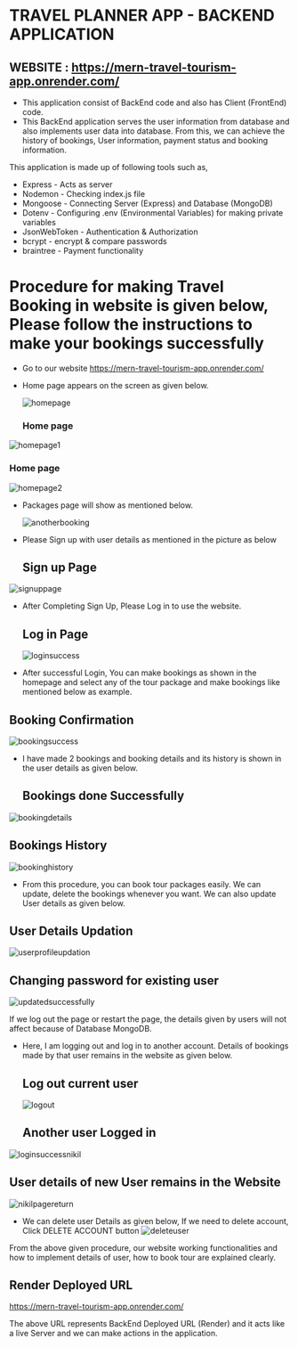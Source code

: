 # TRAVEL PLANNER APP - BACKEND APPLICATION

## WEBSITE : https://mern-travel-tourism-app.onrender.com/

- This application consist of BackEnd code and also has Client (FrontEnd) code.
- This BackEnd application serves the user information from database and also implements user data into database. From this, we can achieve the history of bookings, User information, payment status and booking information.

This application is made up of following tools such as,
- Express - Acts as server
- Nodemon - Checking index.js file
- Mongoose - Connecting Server (Express) and Database (MongoDB)
- Dotenv - Configuring .env (Environmental Variables) for making private variables
- JsonWebToken - Authentication & Authorization
- bcrypt - encrypt & compare passwords
- braintree - Payment functionality

# Procedure for making Travel Booking in website is given below, Please follow the instructions to make your bookings successfully

- Go to our website https://mern-travel-tourism-app.onrender.com/
  
- Home page appears on the screen as given below.

  ![homepage](https://github.com/NikilKumaar/Travel-Planner-FE/assets/159546598/6fbdbe70-0d26-4a4d-b55f-78eb679565e4)

  ### Home page
![homepage1](https://github.com/NikilKumaar/Travel-Planner-FE/assets/159546598/c8ebbc76-0406-4dda-82e3-d62d72071ada)

  ### Home page
![homepage2](https://github.com/NikilKumaar/Travel-Planner-FE/assets/159546598/e1b80cc1-e8e0-4964-ba47-9f7d9b5412fe)

- Packages page will show as mentioned below.

  ![anotherbooking](https://github.com/NikilKumaar/Travel-Planner-FE/assets/159546598/51ec2cc6-36de-40c4-aa5a-424367c9825e)


- Please Sign up with user details as mentioned in the picture as below
  ## Sign up Page
![signuppage](https://github.com/NikilKumaar/Travel-Planner-FE/assets/159546598/d804fc4a-aa88-4e1a-9a92-969599647ac4)

- After Completing Sign Up, Please Log in to use the website.
  ## Log in Page

  ![loginsuccess](https://github.com/NikilKumaar/Travel-Planner-FE/assets/159546598/211bc010-3733-453a-b8d7-e054dc765ccc)

- After successful Login, You can make bookings as shown in the homepage and select any of the tour package and make bookings like mentioned below as example.
## Booking Confirmation
  
![bookingsuccess](https://github.com/NikilKumaar/Travel-Planner-FE/assets/159546598/f52c64a0-50b4-4b18-9d9b-c34a4bd86b5b)

- I have made 2 bookings and booking details and its history is shown in the user details as given below.

  ## Bookings done Successfully
![bookingdetails](https://github.com/NikilKumaar/Travel-Planner-FE/assets/159546598/9100db72-f0ad-400b-af01-753d7b351ef9)

## Bookings History
![bookinghistory](https://github.com/NikilKumaar/Travel-Planner-FE/assets/159546598/eb7cf7a4-39d9-4981-a9a2-393931b28465)

- From this procedure, you can book tour packages easily. We can update, delete the bookings whenever you want. We can also update User details as given below.
## User Details Updation
![userprofileupdation](https://github.com/NikilKumaar/Travel-Planner-FE/assets/159546598/304c03d7-957a-47c1-927a-2fdbd30643b7)

## Changing password for existing user
![updatedsuccessfully](https://github.com/NikilKumaar/Travel-Planner-FE/assets/159546598/8f55be32-6be0-44a3-b3d1-0ee7332be19e)

If we log out the page or restart the page, the details given by users will not affect because of Database MongoDB.
- Here, I am logging out and log in to another account. Details of bookings made by that user remains in the website as given below.
  ## Log out current user
  ![logout](https://github.com/NikilKumaar/Travel-Planner-FE/assets/159546598/bae3a9b9-12b5-4cce-a120-eab84fa18658)
  ## Another user Logged in
![loginsuccessnikil](https://github.com/NikilKumaar/Travel-Planner-FE/assets/159546598/fd0485a5-0331-499a-aa12-ee3a964ef184)
 ## User details of new User remains in the Website
![nikilpagereturn](https://github.com/NikilKumaar/Travel-Planner-FE/assets/159546598/b47a173c-99e1-409e-a3ff-3cc10f605684)

- We can delete user Details as given below, If we need to delete account, Click DELETE ACCOUNT button
![deleteuser](https://github.com/NikilKumaar/Travel-Planner-FE/assets/159546598/acd7e1a7-122d-4eb9-83af-2b96a38ad1d7)

From the above given procedure, our website working functionalities and how to implement details of user, how to book tour are explained clearly.


## Render Deployed URL 

https://mern-travel-tourism-app.onrender.com/

The above URL represents BackEnd Deployed URL (Render) and it acts like a live Server and we can make actions in the application.
